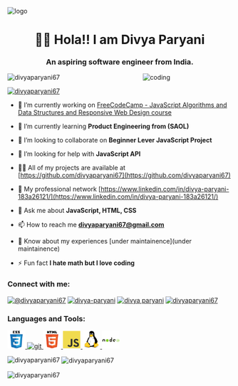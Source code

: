 ![logo](https://github.com/divyaparyani67/divyaparyani67/blob/main/Divya%20Paryani%20(1).gif)
<h1 align="center">👩‍💻 Hola!! I am Divya Paryani</h1>
<h3 align="center">  An aspiring software engineer from India.</h3>

<img align="right" alt="coding" width= "200" src="https://cdn.dribbble.com/users/1848694/screenshots/4452371/dribdesgindeskgif.gif">

<p align="left"> <img src="https://komarev.com/ghpvc/?username=divyaparyani67&label=Profile%20views&color=0e75b6&style=flat" alt="divyaparyani67" /> </p>

<p align="left"> <a href="https://github.com/ryo-ma/github-profile-trophy"><img src="https://github-profile-trophy.vercel.app/?username=divyaparyani67" alt="divyaparyani67" /></a> </p>

- 🔭 I’m currently working on [FreeCodeCamp - JavaScript Algorithms and Data Structures and Responsive Web Design course](https://www.freecodecamp.org/divyaparyani67)

- 🌱 I’m currently learning **Product Engineering from (SAOL)**

- 👯 I’m looking to collaborate on **Beginner Lever JavaScript Project**

- 🤝 I’m looking for help with **JavaScript API**

- 👨‍💻 All of my projects are available at [https://github.com/divyaparyani67](https://github.com/divyaparyani67)

- 📝 My professional network [https://www.linkedin.com/in/divya-paryani-183a26121/](https://www.linkedin.com/in/divya-paryani-183a26121/)

- 💬 Ask me about **JavaScript, HTML, CSS**

- 📫 How to reach me **divyaparyani67@gmail.com**

- 📄 Know about my experiences [under maintainence](under maintainence)

- ⚡ Fun fact **I hate math but I love coding**

<h3 align="left">Connect with me:</h3>
<p align="left">
<a href="https://codepen.io/@divyaparyani67" target="blank"><img align="center" src="https://raw.githubusercontent.com/rahuldkjain/github-profile-readme-generator/master/src/images/icons/Social/codepen.svg" alt="@divyaparyani67" height="30" width="40" /></a>
<a href="https://linkedin.com/in/divya-paryani" target="blank"><img align="center" src="https://raw.githubusercontent.com/rahuldkjain/github-profile-readme-generator/master/src/images/icons/Social/linked-in-alt.svg" alt="divya-paryani" height="30" width="40" /></a>
<a href="https://stackoverflow.com/users/divya paryani" target="blank"><img align="center" src="https://raw.githubusercontent.com/rahuldkjain/github-profile-readme-generator/master/src/images/icons/Social/stack-overflow.svg" alt="divya paryani" height="30" width="40" /></a>
<a href="https://codesandbox.com/divyaparyani67" target="blank"><img align="center" src="https://raw.githubusercontent.com/rahuldkjain/github-profile-readme-generator/master/src/images/icons/Social/codesandbox.svg" alt="divyaparyani67" height="30" width="40" /></a>
</p>

<h3 align="left">Languages and Tools:</h3>
<p align="left"> <a href="https://www.w3schools.com/css/" target="_blank" rel="noreferrer"> <img src="https://raw.githubusercontent.com/devicons/devicon/master/icons/css3/css3-original-wordmark.svg" alt="css3" width="40" height="40"/> </a> <a href="https://git-scm.com/" target="_blank" rel="noreferrer"> <img src="https://www.vectorlogo.zone/logos/git-scm/git-scm-icon.svg" alt="git" width="40" height="40"/> </a> <a href="https://www.w3.org/html/" target="_blank" rel="noreferrer"> <img src="https://raw.githubusercontent.com/devicons/devicon/master/icons/html5/html5-original-wordmark.svg" alt="html5" width="40" height="40"/> </a> <a href="https://developer.mozilla.org/en-US/docs/Web/JavaScript" target="_blank" rel="noreferrer"> <img src="https://raw.githubusercontent.com/devicons/devicon/master/icons/javascript/javascript-original.svg" alt="javascript" width="40" height="40"/> </a> <a href="https://www.linux.org/" target="_blank" rel="noreferrer"> <img src="https://raw.githubusercontent.com/devicons/devicon/master/icons/linux/linux-original.svg" alt="linux" width="40" height="40"/> </a> <a href="https://nodejs.org" target="_blank" rel="noreferrer"> <img src="https://raw.githubusercontent.com/devicons/devicon/master/icons/nodejs/nodejs-original-wordmark.svg" alt="nodejs" width="40" height="40"/> </a> </p>

<p><img align="left" src="https://github-readme-stats.vercel.app/api/top-langs?username=divyaparyani67&show_icons=true&locale=en&layout=compact" alt="divyaparyani67" /></p>

<p>&nbsp;<img align="center" src="https://github-readme-stats.vercel.app/api?username=divyaparyani67&show_icons=true&locale=en" alt="divyaparyani67" /></p>

<p><img align="center" src="https://github-readme-streak-stats.herokuapp.com/?user=divyaparyani67&" alt="divyaparyani67" /></p>







<!---
divyaparyani67/divyaparyani67 is a ✨ special ✨ repository because its `README.md` (this file) appears on your GitHub profile.
You can click the Preview link to take a look at your changes.
--->
